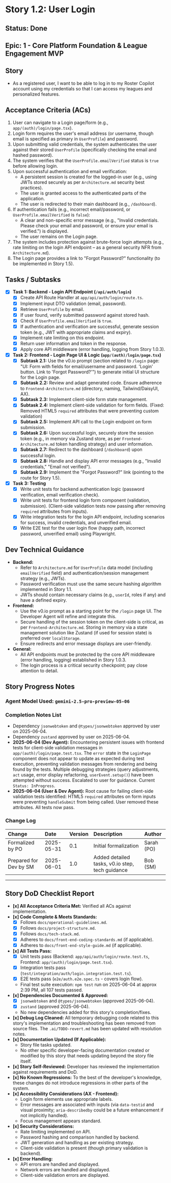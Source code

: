 # Story 1.2: User Login

## Status: Done

## Epic: 1 - Core Platform Foundation & League Engagement MVP

## Story

- As a registered user, I want to be able to log in to my Roster Copilot account using my credentials so that I can access my leagues and personalized features.

## Acceptance Criteria (ACs)

1.  User can navigate to a Login page/form (e.g., `app/(auth)/login/page.tsx`).
2.  Login form requires the user's email address (or username, though email is specified as primary in `UserProfile`) and password.
3.  Upon submitting valid credentials, the system authenticates the user against their stored `UserProfile` (specifically checking the email and hashed password).
4.  The system verifies that the `UserProfile.emailVerified` status is `true` before allowing login.
5.  Upon successful authentication and email verification:
    * A persistent session is created for the logged-in user (e.g., using JWTs stored securely as per `Architecture.md` security best practices).
    * The user is granted access to the authenticated parts of the application.
    * The user is redirected to their main dashboard (e.g., `/dashboard`).
6.  If authentication fails (e.g., incorrect email/password, or `UserProfile.emailVerified` is `false`):
    * A clear and non-specific error message (e.g., "Invalid credentials. Please check your email and password, or ensure your email is verified.") is displayed.
    * The user remains on the Login page.
7.  The system includes protection against brute-force login attempts (e.g., rate limiting on the login API endpoint – as a general security NFR from `Architecture.md`).
8.  The Login page provides a link to "Forgot Password?" functionality (to be implemented in Story 1.5).

## Tasks / Subtasks

- [x] **Task 1: Backend - Login API Endpoint (`/api/auth/login`)**
    - [x] Create API Route Handler at `app/api/auth/login/route.ts`.
    - [x] Implement input DTO validation (email, password).
    - [x] Retrieve `UserProfile` by email.
    - [x] If user found, verify submitted password against stored hash.
    - [x] Check if `UserProfile.emailVerified` is `true`.
    - [x] If authentication and verification are successful, generate session token (e.g., JWT with appropriate claims and expiry).
    - [x] Implement rate limiting on this endpoint.
    - [x] Return user information and token in the response.
    - [x] Apply core API middleware (error handling, logging from Story 1.0.3).
- [x] **Task 2: Frontend - Login Page UI & Logic (`app/(auth)/login/page.tsx`)**
    - [x] **Subtask 2.1:** Use the v0.io prompt (section related to `/login` page: "UI: Form with fields for email/username and password. 'Login' button. Link to 'Forgot Password?'") to generate initial UI structure for the Login page.
    - [x] **Subtask 2.2:** Review and adapt generated code. Ensure adherence to `Frontend-Architecture.md` (directory, naming, Tailwind/DaisyUI, AX).
    - [x] **Subtask 2.3:** Implement client-side form state management.
    - [x] **Subtask 2.4:** Implement client-side validation for form fields. (Fixed: Removed HTML5 `required` attributes that were preventing custom validation)
    - [x] **Subtask 2.5:** Implement API call to the Login endpoint on form submission.
    - [x] **Subtask 2.6:** Upon successful login, securely store the session token (e.g., in memory via Zustand store, as per `Frontend-Architecture.md` token handling strategy) and user information.
    - [x] **Subtask 2.7:** Redirect to the dashboard (`/dashboard`) upon successful login.
    - [x] **Subtask 2.8:** Handle and display API error messages (e.g., "Invalid credentials," "Email not verified").
    - [x] **Subtask 2.9:** Implement the "Forgot Password?" link (pointing to the route for Story 1.5).
- [x] **Task 3: Testing**
    - [x] Write unit tests for backend authentication logic (password verification, email verification check).
    - [x] Write unit tests for frontend login form component (validation, submission). (Client-side validation tests now passing after removing `required` attributes from inputs).
    - [x] Write integration tests for the login API endpoint, including scenarios for success, invalid credentials, and unverified email.
    - [x] Write E2E test for the user login flow (happy path, incorrect password, unverified email) using Playwright.

## Dev Technical Guidance

- **Backend:**
    - Refer to `Architecture.md` for `UserProfile` data model (including `emailVerified` field) and authentication/session management strategy (e.g., JWTs).
    - Password verification must use the same secure hashing algorithm implemented in Story 1.1.
    - JWTs should contain necessary claims (e.g., `userId`, roles if any) and have a defined expiry.
- **Frontend:**
    - Use the v0.io prompt as a starting point for the `/login` page UI. The Developer Agent will refine and integrate this.
    - Secure handling of the session token on the client-side is critical, as per `Frontend-Architecture.md`. Storing in memory via a state management solution like Zustand (if used for session state) is preferred over `localStorage`.
    - Ensure redirects and error message displays are user-friendly.
- **General:**
    - All API endpoints must be protected by the core API middleware (error handling, logging) established in Story 1.0.3.
    - The login process is a critical security checkpoint; pay close attention to detail.

## Story Progress Notes

### Agent Model Used: `gemini-2.5-pro-preview-05-06`

### Completion Notes List

- Dependency `jsonwebtoken` and `@types/jsonwebtoken` approved by user on 2025-06-04.
- Dependency `zustand` approved by user on 2025-06-04.
- **2025-06-04 (Dev Agent):** Encountering persistent issues with frontend tests for client-side validation messages in `app/(auth)/login/page.test.tsx`. The `error` state in the `LoginPage` component does not appear to update as expected during test execution, preventing validation messages from rendering and being found by the tests. Multiple debugging strategies (query adjustments, `act` usage, error display refactoring, `userEvent.setup()`) have been attempted without success. Escalated to user for guidance. Current `Status: InProgress`.
- **2025-06-04 (User & Dev Agent):** Root cause for failing client-side validation tests identified: HTML5 `required` attributes on form inputs were preventing `handleSubmit` from being called. User removed these attributes. All tests now pass.

### Change Log

| Change                                    | Date       | Version | Description                                     | Author     |
| :---------------------------------------- | :--------- | :------ | :---------------------------------------------- | :--------- |
| Formalized by PO                          | 2025-05-31 | 0.1     | Initial formalization                           | Sarah (PO) |
| Prepared for Dev by SM                    | 2025-06-01 | 1.0     | Added detailed tasks, v0.io step, tech guidance | Bob (SM)   |

---

## Story DoD Checklist Report

- **[x] All Acceptance Criteria Met:** Verified all ACs against implementation.
- **[x] Code Complete & Meets Standards:**
    - [x] Follows `docs/operational-guidelines.md`.
    - [x] Follows `docs/project-structure.md`.
    - [x] Follows `docs/tech-stack.md`.
    - [x] Adheres to `docs/front-end-coding-standards.md` (if applicable).
    - [x] Adheres to `docs/front-end-style-guide.md` (if applicable).
- **[x] All Tests Pass:**
    - [x] Unit tests pass (Backend: `app/api/auth/login/route.test.ts`, Frontend: `app/(auth)/login/page.test.tsx`).
    - [x] Integration tests pass (`test/integration/auth/login.integration.test.ts`).
    - [x] E2E tests pass (`e2e/auth.e2e.spec.ts` - covers login flow).
    - Final test suite execution: `npm test` run on 2025-06-04 at approx 2:39 PM, all 107 tests passed.
- **[x] Dependencies Documented & Approved:**
    - [x] `jsonwebtoken` and `@types/jsonwebtoken` (approved 2025-06-04).
    - [x] `zustand` (approved 2025-06-04).
    - No new dependencies added for this story's completion/fixes.
- **[x] Debug Log Cleaned:** All temporary debugging code related to this story's implementation and troubleshooting has been removed from source files. The `.ai/TODO-revert.md` has been updated with resolution notes.
- **[x] Documentation Updated (If Applicable):**
    - Story file tasks updated.
    - No other specific developer-facing documentation created or modified by this story that needs updating beyond the story file itself.
- **[x] Story Self-Reviewed:** Developer has reviewed the implementation against requirements and DoD.
- **[x] No Known Regressions:** To the best of the developer's knowledge, these changes do not introduce regressions in other parts of the system.
- **[x] Accessibility Considerations (AX - Frontend):**
    - Login form elements use appropriate labels.
    - Error messages are associated with inputs (via `data-testid` and visual proximity; `aria-describedby` could be a future enhancement if not implicitly handled).
    - Focus management appears standard.
- **[x] Security Considerations:**
    - Rate limiting implemented on API.
    - Password hashing and comparison handled by backend.
    - JWT generation and handling as per existing strategy.
    - Client-side validation is present (though primary validation is backend).
- **[x] Error Handling:**
    - API errors are handled and displayed.
    - Network errors are handled and displayed.
    - Client-side validation errors are displayed.
